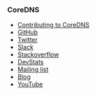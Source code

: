### CoreDNS

- [Contributing to
CoreDNS](https://github.com/coredns/coredns/blob/master/CONTRIBUTING.md)
- [GitHub](https://github.com/coredns/coredns)
- [Twitter](https://twitter.com/corednsio)
- [Slack](https://slack.cncf.io/)
- [Stackoverflow](http://stackoverflow.com/tags/coredns/)
- [DevStats](https://coredns.devstats.cncf.io/)
- [Mailing list](https://groups.google.com/forum/#!forum/coredns-discuss)
- [Blog](https://blog.coredns.io/)
- [YouTube](https://www.youtube.com/channel/UCbWRJZxiaQ8twm6sh7UymoQ)
